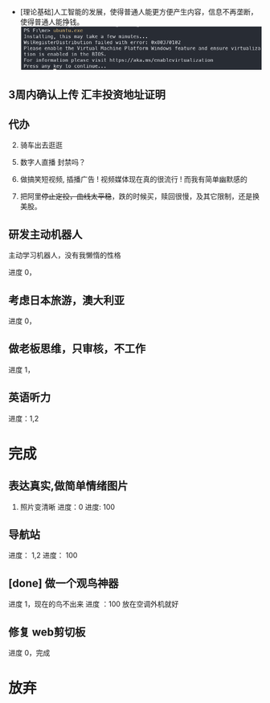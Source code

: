 
- [理论基础]人工智能的发展，使得普通人能更方便产生内容，信息不再垄断，使得普通人能挣钱。
![](images/2025-01-24-14-21-29.png)

## 3周内确认上传 汇丰投资地址证明

## 代办

<!-- 1. 做锻炼视频 -->
2. 骑车出去逛逛
<!-- 4. 开发 laravel模版，创建自己框架 -->
5. 数字人直播 封禁吗？
6. 做搞笑短视频, 插播广告 ! 视频媒体现在真的很流行 ! 而我有简单幽默感的

2.  把阿里~~停止定投，曲线太平稳~~，跌的时候买，赎回很慢，及其它限制，还是换美股。

## 研发主动机器人
主动学习机器人，没有我懒惰的性格

进度 0，

## 考虑日本旅游，澳大利亚

进度 0，

## 做老板思维，只审核，不工作

进度 1，


## 英语听力 
进度：1,2

# 完成

## 表达真实,做简单情绪图片
1. 照片变清晰
进度：0
进度: 100

## 导航站 
进度： 1,2
进度： 100

## [done] 做一个观鸟神器

进度 1，现在的鸟不出来
进度 ：100 放在空调外机就好

## 修复 web剪切板

进度 0，完成




# 放弃

<!-- ## [todo]书呆子，语音陪伴，早晨、晚上陪伴学习 2 小时 (节约时间，避免空虚) -->

<!-- 进度 0， -->

